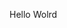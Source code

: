 Hello Wolrd















































































































































































































































































































































































































































































































































































































































































































































































































































































































































































































































































































































































































































































































































































































































































































































































































































































































































































































































































































































































































































































































































































































































































































































































































































































































































































































































































































































































































































































































































































































































































































































































































































































































































































































































































































